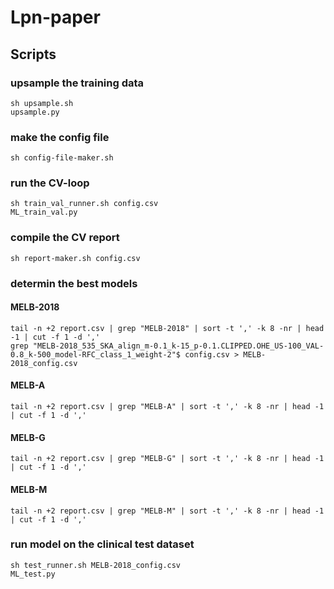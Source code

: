 # Lpn-paper

## Scripts

### upsample the training data
```sh upsample.sh```  
```upsample.py```  

### make the config file
```sh config-file-maker.sh```  

### run the CV-loop
```sh train_val_runner.sh config.csv```  
```ML_train_val.py```  

### compile the CV report
```sh report-maker.sh config.csv```  

### determin the best models

#### MELB-2018
```tail -n +2 report.csv | grep "MELB-2018" | sort -t ',' -k 8 -nr | head -1 | cut -f 1 -d ','```  
```grep "MELB-2018_535_SKA_align_m-0.1_k-15_p-0.1.CLIPPED.OHE_US-100_VAL-0.8_k-500_model-RFC_class_1_weight-2"$ config.csv > MELB-2018_config.csv```

#### MELB-A
```tail -n +2 report.csv | grep "MELB-A" | sort -t ',' -k 8 -nr | head -1 | cut -f 1 -d ','```  

#### MELB-G
```tail -n +2 report.csv | grep "MELB-G" | sort -t ',' -k 8 -nr | head -1 | cut -f 1 -d ','```  

#### MELB-M
```tail -n +2 report.csv | grep "MELB-M" | sort -t ',' -k 8 -nr | head -1 | cut -f 1 -d ','```  

### run model on the clinical test dataset
```sh test_runner.sh MELB-2018_config.csv```  
```ML_test.py```  

